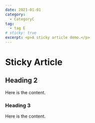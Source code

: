```yaml
---
date: 2021-01-01
category:
  - CategoryC
tag:
  - tag E
# sticky: true
excerpt: <p>A sticky article demo.</p>
---
```


# Sticky Article

## Heading 2

Here is the content.

### Heading 3

Here is the content.
